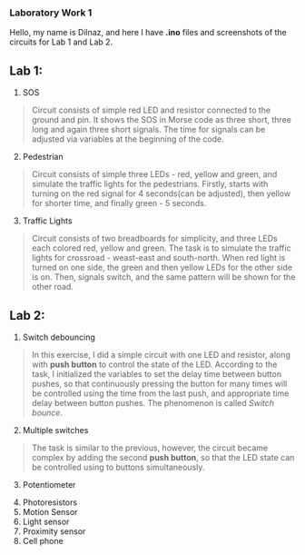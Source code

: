 ### Laboratory Work 1

Hello, my name is Dilnaz, and here I have **.ino** files and screenshots of the circuits for Lab 1 and Lab 2.

## Lab 1:

1. SOS

> Circuit consists of simple red LED and resistor connected to the ground and pin. It shows the SOS in Morse code as three short, three long and again three short signals. The time for signals can be adjusted via variables at the beginning of the code.

2. Pedestrian

> Circuit consists of simple three LEDs - red, yellow and green, and simulate the traffic lights for the pedestrians. Firstly, starts with turning on the red signal for 4 seconds(can be adjusted), then yellow for shorter time, and finally green - 5 seconds.

3. Traffic Lights

> Circuit consists of two breadboards for simplicity, and three LEDs each colored red, yellow and green. The task is to simulate the traffic lights for crossroad - weast-east and south-north. When red light is turned on one side, the green and then yellow LEDs for the other side is on. Then, signals switch, and the same pattern will be shown for the other road.

## Lab 2:

1. Switch debouncing

> In this exercise, I did a simple circuit with one LED and resistor, along with **push button** to control the state of the LED. According to the task, I initialized the variables to set the delay time between button pushes, so that continuously pressing the button for many times will be controlled using the time from the last push, and appropriate time delay between button pushes. The phenomenon is called *Switch bounce*.

2. Multiple switches

> The task is similar to the previous, however, the circuit became complex by adding the second **push button**, so that the LED state can be controlled using to buttons simultaneously.

3. Potentiometer

> 

4. Photoresistors
5. Motion Sensor
6. Light sensor
7. Proximity sensor
8. Cell phone
